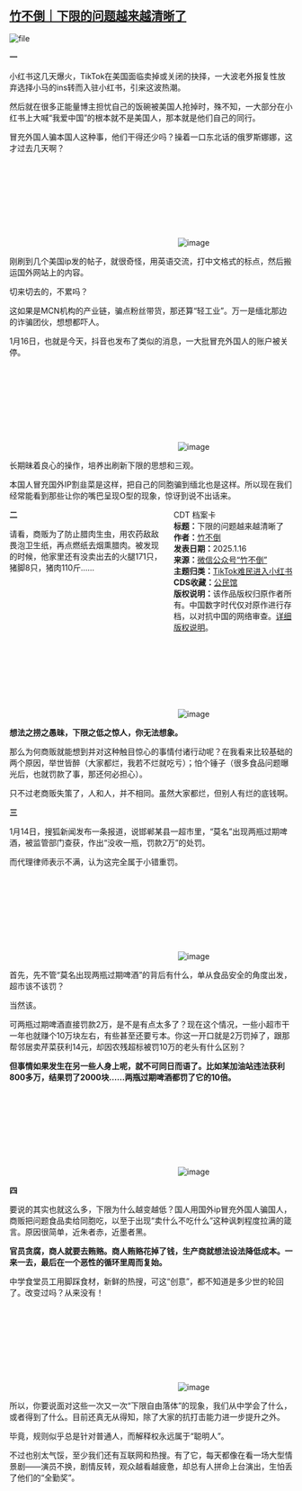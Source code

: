 <!--1737006869000-->
[竹不倒｜下限的问题越来越清晰了](https://chinadigitaltimes.net/chinese/715119.html)
------

<p><img decoding="async" src="https://chinadigitaltimes.net/chinese/files/2025/01/image-1737024767191.png" alt="file"></p><p><strong>一</strong></p><p>小红书这几天爆火，TikTok在美国面临卖掉或关闭的抉择，一大波老外报复性放弃选择小马的ins转而入驻小红书，引来这波热潮。</p><p>然后就在很多正能量博主担忧自己的饭碗被美国人抢掉时，殊不知，一大部分在小红书上大喊“我爱中国”的根本就不是美国人，那本就是他们自己的同行。</p><p>冒充外国人骗本国人这种事，他们干得还少吗？操着一口东北话的俄罗斯娜娜，这才过去几天啊？</p><p><img decoding="async" src="data:image/svg+xml,%3Csvg%20xmlns='http://www.w3.org/2000/svg'%20viewBox='0%200%200%200'%3E%3C/svg%3E" alt="image" data-lazy-src="https://chinadigitaltimes.net/chinese/files/2025/01/post-715119-6788e5657b065."><noscript><img decoding="async" src="https://chinadigitaltimes.net/chinese/files/2025/01/post-715119-6788e5657b065." alt="image"></noscript></p><p>刚刷到几个美国ip发的帖子，就很奇怪，用英语交流，打中文格式的标点，然后搬运国外网站上的内容。</p><p>切来切去的，不累吗？</p><p>这如果是MCN机构的产业链，骗点粉丝带货，那还算“轻工业”。万一是缅北那边的诈骗团伙，想想都吓人。</p><p>1月16日，也就是今天，抖音也发布了类似的消息，一大批冒充外国人的账户被关停。</p><p><img decoding="async" src="data:image/svg+xml,%3Csvg%20xmlns='http://www.w3.org/2000/svg'%20viewBox='0%200%200%200'%3E%3C/svg%3E" alt="image" data-lazy-src="https://chinadigitaltimes.net/chinese/files/2025/01/post-715119-6788e56587178.png"><noscript><img decoding="async" src="https://chinadigitaltimes.net/chinese/files/2025/01/post-715119-6788e56587178.png" alt="image"></noscript></p><p>长期昧着良心的操作，培养出刷新下限的思想和三观。</p><p>本国人冒充国外IP割韭菜是这样，把自己的同胞骗到缅北也是这样。所以现在我们经常能看到那些让你的嘴巴呈现O型的现象，惊讶到说不出话来。</p><div style="width:42%;float:right;padding-left:20px;"><div class="su-spoiler su-spoiler-style-fancy su-spoiler-icon-chevron-circle" data-scroll-offset="0" data-anchor-in-url="no"><div class="su-spoiler-title" tabindex="0" role="button"><span class="su-spoiler-icon"></span>CDT 档案卡</div><div class="su-spoiler-content su-u-clearfix su-u-trim"><strong>标题：</strong>下限的问题越来越清晰了<br><strong>作者：</strong><a href="https://chinadigitaltimes.net/space/竹不倒" target="_blank">竹不倒</a><br><strong>发表日期：</strong>2025.1.16<br><strong>来源：</strong><a href="https://web.archive.org/web/*/https://mp.weixin.qq.com/s/f_LIoCtpW4nhdlDwAu8fZA" target="_blank">微信公众号“竹不倒”</a><br><strong>主题归类：</strong><a href="https://chinadigitaltimes.net/space/TikTok难民进入小红书" target="_blank">TikTok难民进入小红书</a><br><strong>CDS收藏：</strong><a href="https://chinadigitaltimes.net/space/%E5%85%AC%E6%B0%91%E9%A6%86" target="_blank" rel="noopener">公民馆</a><br><strong>版权说明：</strong>该作品版权归原作者所有。中国数字时代仅对原作进行存档，以对抗中国的网络审查。<a href="https://chinadigitaltimes.net/chinese/copyright">详细版权说明</a>。</div></div></div><p><strong>二</strong></p><p>请看，商贩为了防止腊肉生虫，用农药敌敌畏泡卫生纸，再点燃纸去烟熏腊肉。被发现的时候，他家里还有没卖出去的火腿171只，猪脚8只，猪肉110斤……</p><p><img decoding="async" src="data:image/svg+xml,%3Csvg%20xmlns='http://www.w3.org/2000/svg'%20viewBox='0%200%200%200'%3E%3C/svg%3E" alt="image" data-lazy-src="https://chinadigitaltimes.net/chinese/files/2025/01/post-715119-6788e5659466f."><noscript><img decoding="async" src="https://chinadigitaltimes.net/chinese/files/2025/01/post-715119-6788e5659466f." alt="image"></noscript></p><p><strong>想法之捞之愚昧，下限之低之惊人，你无法想象。</strong></p><p>那么为何商贩就能想到并对这种触目惊心的事情付诸行动呢？在我看来比较基础的两个原因，举世皆醉（大家都烂，我若不烂就吃亏）；怕个锤子（很多食品问题曝光后，也就罚款了事，那还何必担心）。</p><p>只不过老商贩失策了，人和人，并不相同。虽然大家都烂，但别人有烂的底钱啊。</p><p><strong>三</strong></p><p>1月14日，搜狐新闻发布一条报道，说邯郸某县一超市里，“莫名”出现两瓶过期啤酒，被监管部门查获，作出“没收一瓶，罚款2万”的处罚。</p><p>而代理律师表示不满，认为这完全属于小错重罚。</p><p><img decoding="async" src="data:image/svg+xml,%3Csvg%20xmlns='http://www.w3.org/2000/svg'%20viewBox='0%200%200%200'%3E%3C/svg%3E" alt="image" data-lazy-src="https://chinadigitaltimes.net/chinese/files/2025/01/post-715119-6788e565a204c.png"><noscript><img decoding="async" src="https://chinadigitaltimes.net/chinese/files/2025/01/post-715119-6788e565a204c.png" alt="image"></noscript></p><p>首先，先不管“莫名出现两瓶过期啤酒”的背后有什么，单从食品安全的角度出发，超市该不该罚？</p><p>当然该。</p><p>可两瓶过期啤酒直接罚款2万，是不是有点太多了？现在这个情况，一些小超市干一年也就赚个10万块左右，有些甚至还要亏本。你这一开口就是2万罚掉了，跟那帮邻居卖芹菜获利14元，却因农残超标被罚10万的老头有什么区别？</p><p><strong>但事情如果发生在另一些人身上呢，就不可同日而语了。比如某加油站违法获利800多万，结果罚了2000块……两瓶过期啤酒都罚了它的10倍。</strong></p><p><img decoding="async" src="data:image/svg+xml,%3Csvg%20xmlns='http://www.w3.org/2000/svg'%20viewBox='0%200%200%200'%3E%3C/svg%3E" alt="image" data-lazy-src="https://chinadigitaltimes.net/chinese/files/2025/01/post-715119-6788e565ac7ef.png"><noscript><img decoding="async" src="https://chinadigitaltimes.net/chinese/files/2025/01/post-715119-6788e565ac7ef.png" alt="image"></noscript></p><p><strong>四</strong></p><p>要说的其实也就这么多，下限为什么越变越低？国人用国外ip冒充外国人骗国人，商贩把问题食品卖给同胞吃，以至于出现“卖什么不吃什么”这种讽刺程度拉满的箴言。原因很简单，近朱者赤，近墨者黑。</p><p><strong>官员贪腐，商人就要去贿赂。商人贿赂花掉了钱，生产商就想法设法降低成本。一来一去，最后在一个恶性的循环里周而复始。</strong></p><p>中学食堂员工用脚踩食材，新鲜的热搜，可这“创意”，都不知道是多少世的轮回了。改变过吗？从来没有！</p><p><img decoding="async" src="data:image/svg+xml,%3Csvg%20xmlns='http://www.w3.org/2000/svg'%20viewBox='0%200%200%200'%3E%3C/svg%3E" alt="image" data-lazy-src="https://chinadigitaltimes.net/chinese/files/2025/01/post-715119-6788e565ba657.png"><noscript><img decoding="async" src="https://chinadigitaltimes.net/chinese/files/2025/01/post-715119-6788e565ba657.png" alt="image"></noscript></p><p>所以，你要说面对这些一次又一次“下限自由落体”的现象，我们从中学会了什么，或者得到了什么。目前还真无从得知，除了大家的抗打击能力进一步提升之外。</p><p>毕竟，规则似乎总是针对普通人，而解释权永远属于“聪明人”。</p><p>不过也别太气馁，至少我们还有互联网和热搜。有了它，每天都像在看一场大型情景剧——演员不换，剧情反转，观众越看越疲惫，却总有人拼命上台演出，生怕丢了他们的“全勤奖”。</p><div class="addtoany_share_save_container addtoany_content addtoany_content_bottom"><div class="a2a_kit a2a_kit_size_32 addtoany_list" data-a2a-url="https://chinadigitaltimes.net/chinese/715119.html" data-a2a-title="竹不倒｜下限的问题越来越清晰了"><a class="a2a_button_facebook" href="https://www.addtoany.com/add_to/facebook?linkurl=https%3A%2F%2Fchinadigitaltimes.net%2Fchinese%2F715119.html&amp;linkname=%E7%AB%B9%E4%B8%8D%E5%80%92%EF%BD%9C%E4%B8%8B%E9%99%90%E7%9A%84%E9%97%AE%E9%A2%98%E8%B6%8A%E6%9D%A5%E8%B6%8A%E6%B8%85%E6%99%B0%E4%BA%86" title="Facebook" rel="nofollow noopener" target="_blank"></a><a class="a2a_button_twitter" href="https://www.addtoany.com/add_to/twitter?linkurl=https%3A%2F%2Fchinadigitaltimes.net%2Fchinese%2F715119.html&amp;linkname=%E7%AB%B9%E4%B8%8D%E5%80%92%EF%BD%9C%E4%B8%8B%E9%99%90%E7%9A%84%E9%97%AE%E9%A2%98%E8%B6%8A%E6%9D%A5%E8%B6%8A%E6%B8%85%E6%99%B0%E4%BA%86" title="Twitter" rel="nofollow noopener" target="_blank"></a><a class="a2a_button_telegram" href="https://www.addtoany.com/add_to/telegram?linkurl=https%3A%2F%2Fchinadigitaltimes.net%2Fchinese%2F715119.html&amp;linkname=%E7%AB%B9%E4%B8%8D%E5%80%92%EF%BD%9C%E4%B8%8B%E9%99%90%E7%9A%84%E9%97%AE%E9%A2%98%E8%B6%8A%E6%9D%A5%E8%B6%8A%E6%B8%85%E6%99%B0%E4%BA%86" title="Telegram" rel="nofollow noopener" target="_blank"></a><a class="a2a_button_reddit" href="https://www.addtoany.com/add_to/reddit?linkurl=https%3A%2F%2Fchinadigitaltimes.net%2Fchinese%2F715119.html&amp;linkname=%E7%AB%B9%E4%B8%8D%E5%80%92%EF%BD%9C%E4%B8%8B%E9%99%90%E7%9A%84%E9%97%AE%E9%A2%98%E8%B6%8A%E6%9D%A5%E8%B6%8A%E6%B8%85%E6%99%B0%E4%BA%86" title="Reddit" rel="nofollow noopener" target="_blank"></a><a class="a2a_button_whatsapp" href="https://www.addtoany.com/add_to/whatsapp?linkurl=https%3A%2F%2Fchinadigitaltimes.net%2Fchinese%2F715119.html&amp;linkname=%E7%AB%B9%E4%B8%8D%E5%80%92%EF%BD%9C%E4%B8%8B%E9%99%90%E7%9A%84%E9%97%AE%E9%A2%98%E8%B6%8A%E6%9D%A5%E8%B6%8A%E6%B8%85%E6%99%B0%E4%BA%86" title="WhatsApp" rel="nofollow noopener" target="_blank"></a><a class="a2a_button_email" href="https://www.addtoany.com/add_to/email?linkurl=https%3A%2F%2Fchinadigitaltimes.net%2Fchinese%2F715119.html&amp;linkname=%E7%AB%B9%E4%B8%8D%E5%80%92%EF%BD%9C%E4%B8%8B%E9%99%90%E7%9A%84%E9%97%AE%E9%A2%98%E8%B6%8A%E6%9D%A5%E8%B6%8A%E6%B8%85%E6%99%B0%E4%BA%86" title="Email" rel="nofollow noopener" target="_blank"></a><a class="a2a_button_copy_link" href="https://www.addtoany.com/add_to/copy_link?linkurl=https%3A%2F%2Fchinadigitaltimes.net%2Fchinese%2F715119.html&amp;linkname=%E7%AB%B9%E4%B8%8D%E5%80%92%EF%BD%9C%E4%B8%8B%E9%99%90%E7%9A%84%E9%97%AE%E9%A2%98%E8%B6%8A%E6%9D%A5%E8%B6%8A%E6%B8%85%E6%99%B0%E4%BA%86" title="Copy Link" rel="nofollow noopener" target="_blank"></a><a class="a2a_dd addtoany_share_save addtoany_share" href="https://www.addtoany.com/share"></a></div></div>
